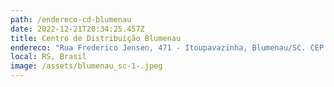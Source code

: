 ```yaml
---
path: /endereco-cd-blumenau
date: 2022-12-21T20:34:25.457Z
title: Centro de Distribuição Blumenau
endereco: "Rua Frederico Jensen, 471 - Itoupavazinha, Blumenau/SC. CEP: 89.066-300."
local: RS, Brasil
image: /assets/blumenau_sc-1-.jpeg
---
```

